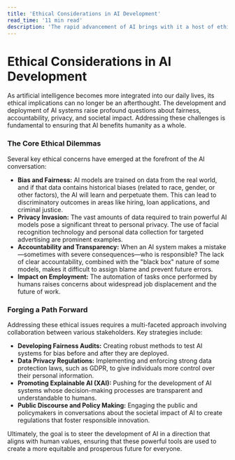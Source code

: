 ```yaml
---
title: 'Ethical Considerations in AI Development'
read_time: '11 min read'
description: 'The rapid advancement of AI brings with it a host of ethical challenges that developers, policymakers, and society must address. From bias in algorithms to the impact on employment, navigating the moral landscape of AI is one of the most pressing issues of our time.'
---
```


# Ethical Considerations in AI Development

As artificial intelligence becomes more integrated into our daily lives, its ethical implications can no longer be an afterthought. The development and deployment of AI systems raise profound questions about fairness, accountability, privacy, and societal impact. Addressing these challenges is fundamental to ensuring that AI benefits humanity as a whole.

### The Core Ethical Dilemmas

Several key ethical concerns have emerged at the forefront of the AI conversation:

- **Bias and Fairness:** AI models are trained on data from the real world, and if that data contains historical biases (related to race, gender, or other factors), the AI will learn and perpetuate them. This can lead to discriminatory outcomes in areas like hiring, loan applications, and criminal justice.
- **Privacy Invasion:** The vast amounts of data required to train powerful AI models pose a significant threat to personal privacy. The use of facial recognition technology and personal data collection for targeted advertising are prominent examples.
- **Accountability and Transparency:** When an AI system makes a mistake—sometimes with severe consequences—who is responsible? The lack of clear accountability, combined with the "black box" nature of some models, makes it difficult to assign blame and prevent future errors.
- **Impact on Employment:** The automation of tasks once performed by humans raises concerns about widespread job displacement and the future of work.

### Forging a Path Forward

Addressing these ethical issues requires a multi-faceted approach involving collaboration between various stakeholders. Key strategies include:

- **Developing Fairness Audits:** Creating robust methods to test AI systems for bias before and after they are deployed.
- **Data Privacy Regulations:** Implementing and enforcing strong data protection laws, such as GDPR, to give individuals more control over their personal information.
- **Promoting Explainable AI (XAI):** Pushing for the development of AI systems whose decision-making processes are transparent and understandable to humans.
- **Public Discourse and Policy Making:** Engaging the public and policymakers in conversations about the societal impact of AI to create regulations that foster responsible innovation.

Ultimately, the goal is to steer the development of AI in a direction that aligns with human values, ensuring that these powerful tools are used to create a more equitable and prosperous future for everyone.
